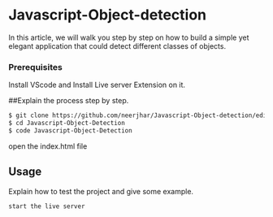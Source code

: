 # Javascript-Object-detection

In this article, we will walk you step by step on how to build a simple yet elegant application that could detect different classes of objects.

### Prerequisites

Install VScode and Install Live server Extension on it. 

##Explain the process step by step.

```bash
$ git clone https://github.com/neerjhar/Javascript-Object-detection/edit/main/README.md
$ cd Javascript-Object-Detection
$ code Javascript-Object-Detection
```
open the index.html file

## Usage
Explain how to test the project and give some example.

```bash
start the live server 
```

